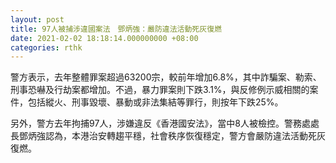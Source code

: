 ```yaml
---
layout: post
title: 97人被捕涉違國案法　鄧炳強：嚴防違法活動死灰復燃
date: 2021-02-02 18:18:14.000000000 +08:00
categories: rthk
---
```


警方表示，去年整體罪案超過63200宗，較前年增加6.8%，其中詐騙案、勒索、刑事恐嚇及行劫案都增加。不過，暴力罪案則下跌3.1%，與反修例示威相關的案件，包括縱火、刑事毀壞、暴動或非法集結等罪行，則按年下跌25%。

另外，警方去年拘捕97人，涉嫌違反《香港國安法》，當中8人被檢控。警務處處長鄧炳強認為，本港治安轉趨平穩，社會秩序恢復穩定，警方會嚴防違法活動死灰復燃。
